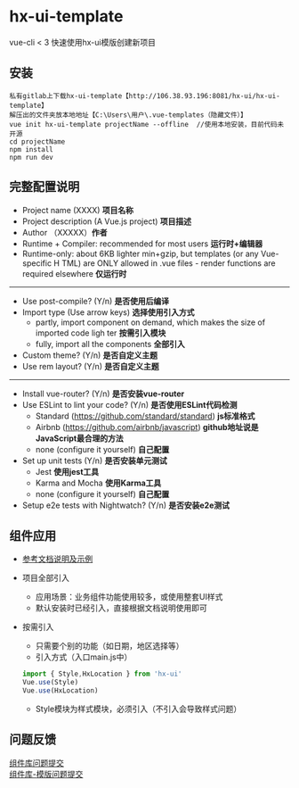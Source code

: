 # hx-ui-template

vue-cli < 3 快速使用hx-ui模版创建新项目

## 安装
```shell
私有gitlab上下载hx-ui-template【http://106.38.93.196:8081/hx-ui/hx-ui-template】
解压出的文件夹放本地地址【C:\Users\用户\.vue-templates（隐藏文件）】 
vue init hx-ui-template projectName --offline  //使用本地安装，目前代码未开源  
cd projectName  
npm install  
npm run dev  
```

## 完整配置说明
- Project name (XXXX) **项目名称**
- Project description (A Vue.js project) **项目描述**
- Author （XXXXX）**作者**
- Runtime + Compiler: recommended for most users  **运行时+编辑器**
- Runtime-only: about 6KB lighter min+gzip, but templates (or any Vue-specific H
TML) are ONLY allowed in .vue files - render functions are required elsewhere **仅运行时**

-------------------------------------------- 

- Use post-compile? (Y/n) **是否使用后编译**
- Import type (Use arrow keys) **选择使用引入方式**
    - partly, import component on demand, which makes the size of imported code ligh
ter  **按需引入模块**
    - fully, import all the components **全部引入**
- Custom theme? (Y/n) **是否自定义主题**
- Use rem layout? (Y/n) **是否自定义主题**

--------------------------------------------

- Install vue-router? (Y/n) **是否安装vue-router**
- Use ESLint to lint your code? (Y/n) **是否使用ESLint代码检测**
    - Standard (https://github.com/standard/standard) **js标准格式**
    - Airbnb (https://github.com/airbnb/javascript) **github地址说是JavaScript最合理的方法**
    - none (configure it yourself) **自己配置**
- Set up unit tests (Y/n) **是否安装单元测试**
    - Jest **使用jest工具**
    - Karma and Mocha **使用Karma工具**
    - none (configure it yourself)  **自己配置**
- Setup e2e tests with Nightwatch? (Y/n) **是否安装e2e测试**

## 组件应用
- [参考文档说明及示例](http://sales-int.ihxlife.com/hualifeui/docs/index.html)
- 项目全部引入
    - 应用场景：业务组件功能使用较多，或使用整套UI样式
    - 默认安装时已经引入，直接根据文档说明使用即可
- 按需引入
    - 只需要个别的功能（如日期，地区选择等）
    - 引入方式（入口main.js中）

    ```js
    import { Style,HxLocation } from 'hx-ui'
    Vue.use(Style)
    Vue.use(HxLocation)
    ```
    
    - Style模块为样式模块，必须引入（不引入会导致样式问题）

## 问题反馈
[组件库问题提交](http://106.38.93.196:8081/hualife/hx-ui/issues)  
[组件库-模版问题提交](http://106.38.93.196:8081/hx-ui/hx-ui-template/issues)
